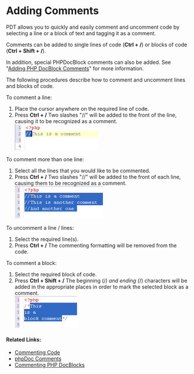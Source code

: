 # Adding Comments

<!--context:how_to_comment_and_uncomment_php_code-->

PDT allows you to quickly and easily comment and uncomment code by selecting a line or a block of text and tagging it as a comment.

Comments can be added to single lines of code (**Ctrl + /**) or blocks of code (**Ctrl + Shift + /**).

In addition, special PHPDocBlock comments can also be added. See "[Adding PHP DocBlock Comments](128-commenting_php_docblocks.md)" for more information.

The following procedures describe how to comment and uncomment lines and blocks of code.

<!--ref-start-->

To comment a line:

 1. Place the cursor anywhere on the required line of code.
 2. Press **Ctrl + /**  Two slashes "//" will be added to the front of the line, causing it to be recognized as a comment. <br />![comment_line.png](images/comment_line.png "comment_line.png")
 
<!--ref-end-->

<!--ref-start-->

To comment more than one line:

 1. Select all the lines that you would like to be commented.
 2. Press **Ctrl + /**  Two slashes "//" will be added to the front of each line, causing them to be recognized as a comment. <br />![comment_lines.png](images/comment_lines.png "comment_lines.png")

<!--ref-end-->

<!--ref-start-->

To uncomment a line / lines:

 1. Select the required line(s).
 2. Press **Ctrl + /**  The commenting formatting will be removed from the code.

<!--ref-end-->

<!--ref-start-->

To comment  a block:

 1. Select the required block of code.
 2. Press **Ctrl + Shift + /**  The beginning (/*) and ending (*/) characters will be added in the appropriate places in order to mark the selected block as a comment. <br />![comment_block.png](images/comment_block.png "comment_block.png")

<!--ref-end-->

<!--links-start-->

#### Related Links:

 * [Commenting Code](../016-concepts/064-commenting_code/000-index.md)
 * [phpDoc Comments](../016-concepts/064-commenting_code/008-phpdoc_comments.md)
 * [Commenting PHP DocBlocks](128-commenting_php_docblocks.md)

<!--links-end-->

